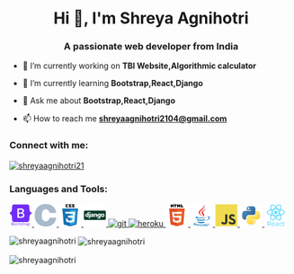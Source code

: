 <h1 align="center">Hi 👋, I'm Shreya Agnihotri</h1>
<h3 align="center">A passionate web developer from India</h3>

- 🔭 I’m currently working on **TBI Website,Algorithmic calculator**

- 🌱 I’m currently learning **Bootstrap,React,Django**

- 💬 Ask me about **Bootstrap,React,Django**

- 📫 How to reach me **shreyaagnihotri2104@gmail.com**

<h3 align="left">Connect with me:</h3>
<p align="left">
<a href="https://linkedin.com/in/shreyaagnihotri21" target="blank"><img align="center" src="https://cdn.jsdelivr.net/npm/simple-icons@3.0.1/icons/linkedin.svg" alt="shreyaagnihotri21" height="30" width="40" /></a>
</p>

<h3 align="left">Languages and Tools:</h3>
<p align="left"> <a href="https://getbootstrap.com" target="_blank"> <img src="https://raw.githubusercontent.com/devicons/devicon/master/icons/bootstrap/bootstrap-plain-wordmark.svg" alt="bootstrap" width="40" height="40"/> </a> <a href="https://www.cprogramming.com/" target="_blank"> <img src="https://raw.githubusercontent.com/devicons/devicon/master/icons/c/c-original.svg" alt="c" width="40" height="40"/> </a> <a href="https://www.w3schools.com/css/" target="_blank"> <img src="https://raw.githubusercontent.com/devicons/devicon/master/icons/css3/css3-original-wordmark.svg" alt="css3" width="40" height="40"/> </a> <a href="https://www.djangoproject.com/" target="_blank"> <img src="https://raw.githubusercontent.com/devicons/devicon/master/icons/django/django-original.svg" alt="django" width="40" height="40"/> </a> <a href="https://git-scm.com/" target="_blank"> <img src="https://www.vectorlogo.zone/logos/git-scm/git-scm-icon.svg" alt="git" width="40" height="40"/> </a> <a href="https://heroku.com" target="_blank"> <img src="https://www.vectorlogo.zone/logos/heroku/heroku-icon.svg" alt="heroku" width="40" height="40"/> </a> <a href="https://www.w3.org/html/" target="_blank"> <img src="https://raw.githubusercontent.com/devicons/devicon/master/icons/html5/html5-original-wordmark.svg" alt="html5" width="40" height="40"/> </a> <a href="https://www.java.com" target="_blank"> <img src="https://raw.githubusercontent.com/devicons/devicon/master/icons/java/java-original.svg" alt="java" width="40" height="40"/> </a> <a href="https://developer.mozilla.org/en-US/docs/Web/JavaScript" target="_blank"> <img src="https://raw.githubusercontent.com/devicons/devicon/master/icons/javascript/javascript-original.svg" alt="javascript" width="40" height="40"/> </a> <a href="https://www.python.org" target="_blank"> <img src="https://raw.githubusercontent.com/devicons/devicon/master/icons/python/python-original.svg" alt="python" width="40" height="40"/> </a> <a href="https://reactjs.org/" target="_blank"> <img src="https://raw.githubusercontent.com/devicons/devicon/master/icons/react/react-original-wordmark.svg" alt="react" width="40" height="40"/> </a> </p>

<p><img align="left" src="https://github-readme-stats.vercel.app/api/top-langs?username=shreyaagnihotri&show_icons=true&locale=en&layout=compact" alt="shreyaagnihotri" /></p>

<p>&nbsp;<img align="center" src="https://github-readme-stats.vercel.app/api?username=shreyaagnihotri&show_icons=true&locale=en" alt="shreyaagnihotri" /></p>

<p><img align="center" src="https://github-readme-streak-stats.herokuapp.com/?user=shreyaagnihotri&" alt="shreyaagnihotri" /></p>
